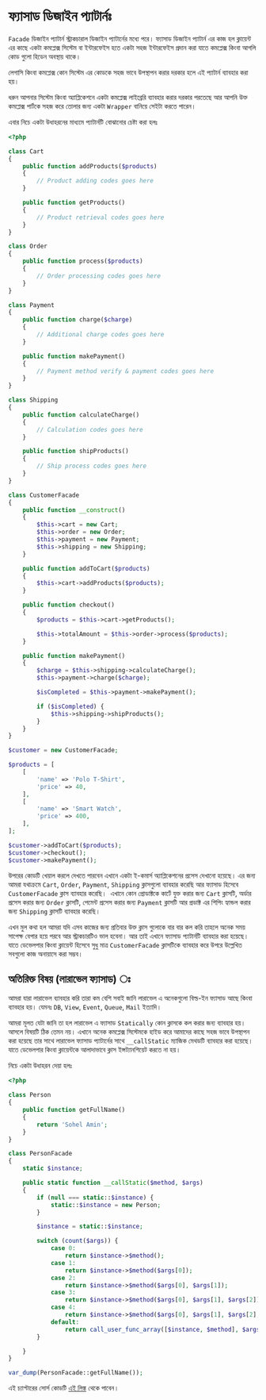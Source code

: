 # ফ্যাসাড ডিজাইন প্যাটার্নঃ

```Facade``` ডিজাইন প্যাটার্ন স্ট্রাকচারাল ডিজাইন প্যাটার্নের মধ্যে পরে।
ফ্যাসাড ডিজাইন প্যাটার্ন এর কাজ হল ক্লায়েন্ট এর কাছে একটা কমপ্লেক্স সিস্টেম বা ইন্টারফেইস হতে একটা সহজ ইন্টারফেইস প্রদান করা যাতে কমপ্লেক্স কিংবা আগলি কোড গুলো হিডেন অবস্থায় থাকে।

লেগাসি কিংবা কমপ্লেক্স কোন সিস্টেম এর কোডকে সহজ ভাবে উপস্থাপন করার দরকার হলে এই প্যাটার্ন ব্যাবহার করা হয়।

ধরুন আপনার সিস্টেম কিংবা অ্যাপ্লিকেশনে একটা কমপ্লেক্স লাইব্রেরি ব্যাবহার করার দরকার পরতেছে আর আপনি উক্ত কমপ্লেক্স পার্টকে সহজ করে তোলার জন্য একটা ```Wrapper``` বানিয়ে সেইটা করতে পারেন।

এবার নিচে একটা উধাহরনের মাধ্যমে প্যাটার্নটি বোঝানোর চেষ্টা করা হলঃ

```php
<?php

class Cart
{
    public function addProducts($products)
    {
        // Product adding codes goes here
    }

    public function getProducts()
    {
        // Product retrieval codes goes here
    }
}

class Order
{
    public function process($products)
    {
        // Order processing codes goes here
    }
}

class Payment
{
    public function charge($charge)
    {
        // Additional charge codes goes here
    }

    public function makePayment()
    {
        // Payment method verify & payment codes goes here
    }
}

class Shipping
{
    public function calculateCharge()
    {
        // Calculation codes goes here
    }

    public function shipProducts()
    {
        // Ship process codes goes here
    }
}

class CustomerFacade
{
    public function __construct()
    {
        $this->cart = new Cart;
        $this->order = new Order;
        $this->payment = new Payment;
        $this->shipping = new Shipping;
    }

    public function addToCart($products)
    {
        $this->cart->addProducts($products);
    }

    public function checkout()
    {
        $products = $this->cart->getProducts();

        $this->totalAmount = $this->order->process($products);
    }

    public function makePayment()
    {
        $charge = $this->shipping->calculateCharge();
        $this->payment->charge($charge);

        $isCompleted = $this->payment->makePayment();

        if ($isCompleted) {
            $this->shipping->shipProducts();
        }
    }
}

$customer = new CustomerFacade;

$products = [
    [
        'name' => 'Polo T-Shirt',
        'price' => 40,
    ],
    [
        'name' => 'Smart Watch',
        'price' => 400,
    ],
];

$customer->addToCart($products);
$customer->checkout();
$customer->makePayment();
```

উপরের কোডটি খেয়াল করলে দেখতে পারবেন এখানে একটা ই-কমার্স অ্যাপ্লিকেশনের প্রসেস দেখানো হয়েছে।
এর জন্য আমরা যথাক্রমে ```Cart```, ```Order```, ```Payment```, ```Shipping``` ক্লাসগুলো ব্যাবহার করেছি আর ফ্যাসাড হিসেবে ```CustomerFacade``` ক্লাস ব্যাবহার করেছি। 
এখানে কোন প্রোডাক্টকে কার্টে যুক্ত করার জন্য ```Cart``` ক্লাসটি, অর্ডার প্রসেস করার জন্য ```Order``` ক্লাসটি, পেমেন্ট প্রসেস করার জন্য ```Payment``` ক্লাসটি আর প্রডাক্ট এর শিপিং হ্যান্ডল করার জন্য ```Shipping``` ক্লাসটি ব্যাবহার করেছি।

এখন মুল কথা হল আমরা যদি এসব কাজের জন্য প্রতিবার উক্ত ক্লাস গুলোকে বার বার কল করি তাহলে অনেক সময় সাপেক্ষ বেপার হয়ে পরবে আর স্ট্রাকচারটিও ভাল হবেনা। আর তাই এখানে ফ্যাসাড প্যাটার্নটি ব্যাবহার করা হয়েছে। যাতে ডেভেলপার কিংবা ক্লায়েন্ট হিসেবে সুধু মাত্র ```CustomerFacade``` ক্লাসটিকে ব্যাবহার করে উপরে উল্লেখিত সবগুলো কাজ অনায়াসে করা সম্ভব।


## অতিরিক্ত বিষয় (লারাভেল ফ্যাসাড) ঃ
আমরা যারা লারাভেল ব্যাবহার করি তারা কম বেশি সবাই জানি লারাভেল এ অনেকগুলো বিল্ড-ইন ফ্যাসাড আছে কিংবা ব্যাবহার হয়। যেমনঃ ```DB```, ```View```, ```Event```, ```Queue```, ```Mail``` ইত্যাদি।

আমরা মূলত যেটা জানি তা হল লারাভেল এ ফ্যাসাড ```Statically``` কোন ক্লাসকে কল করার জন্য ব্যাবহার হয়। আসলে বিষয়টি ঠিক তেমন নয়।
এখানে অনেক কমপ্লেক্স সিস্টেমকে হাইড করে আমাদের কাছে সহজ ভাবে উপস্থাপন করা হয়েছে তার সাথে লারাভেল ফ্যাসাড প্যাটার্নের সাথে ```__callStatic``` ম্যাজিক মেথডটি ব্যাবহার করা হয়েছে।
যাতে ডেভেলপার কিংবা ক্লায়েন্টকে আলাদাভাবে ক্লাস ইন্সট্যানশিয়েট করতে না হয়।

নিচে একটা উধাহরন দেয়া হলঃ

```php
<?php

class Person
{
    public function getFullName()
    {
        return 'Sohel Amin';
    }
}

class PersonFacade
{
    static $instance;

    public static function __callStatic($method, $args)
    {
        if (null === static::$instance) {
            static::$instance = new Person;
        }

        $instance = static::$instance;

        switch (count($args)) {
            case 0:
                return $instance->$method();
            case 1:
                return $instance->$method($args[0]);
            case 2:
                return $instance->$method($args[0], $args[1]);
            case 3:
                return $instance->$method($args[0], $args[1], $args[2]);
            case 4:
                return $instance->$method($args[0], $args[1], $args[2], $args[3]);
            default:
                return call_user_func_array([$instance, $method], $args);
        }

    }
}

var_dump(PersonFacade::getFullName());
```

এই চ্যাপ্টারের সোর্স কোডটি [এই লিঙ্ক](https://github.com/sohelamin/php-design-patterns) থেকে পাবেন।

